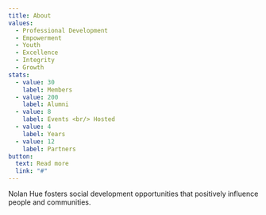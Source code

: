 ```yaml
---
title: About
values:
  - Professional Development
  - Empowerment
  - Youth
  - Excellence
  - Integrity
  - Growth
stats:
  - value: 30
    label: Members
  - value: 200
    label: Alumni
  - value: 8
    label: Events <br/> Hosted
  - value: 4
    label: Years
  - value: 12
    label: Partners
button:
  text: Read more
  link: "#"
---
```

Nolan Hue fosters social development opportunities that positively influence people and communities.
